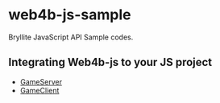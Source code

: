 # web4b-js-sample
Bryllite JavaScript API Sample codes.

## Integrating Web4b-js to your JS project
* [GameServer](https://github.com/bryllite/web4b-js-sample/blob/master/GameServer/README.md)
* [GameClient](https://github.com/bryllite/web4b-js-sample/blob/master/GameClient/README.md)